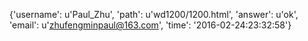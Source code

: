 {'username': u'Paul_Zhu', 'path': u'wd1200/1200.html', 'answer': u'ok', 'email': u'zhufengminpaul@163.com', 'time': '2016-02-24:23:32:58'}